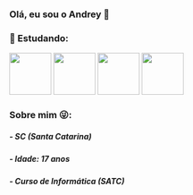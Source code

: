 ### Olá, eu sou o Andrey 👋


### :rocket: Estudando: 
<div>
  <img src="https://cdn.jsdelivr.net/gh/devicons/devicon/icons/python/python-original-wordmark.svg" width="75" height="75"/>
  <img src="https://cdn.jsdelivr.net/gh/devicons/devicon/icons/html5/html5-original-wordmark.svg"  width="75" height="75"/>
  <img src="https://cdn.jsdelivr.net/gh/devicons/devicon/icons/arduino/arduino-original-wordmark.svg" width="75" height="75" />
  <img src="https://cdn.jsdelivr.net/gh/devicons/devicon/icons/mysql/mysql-original-wordmark.svg"  width="75" height="75"/>
</div>

### Sobre mim :stuck_out_tongue_winking_eye::
<h5> - SC (Santa Catarina)</h5>
<h5> - Idade: 17 anos</h5>
<h5> - Curso de Informática (SATC) </h5>



          
          
          
<!--
**AndreyHenrique1/AndreyHenrique1** is a ✨ _special_ ✨ repository because its `README.md` (this file) appears on your GitHub profile.

Here are some ideas to get you started:

- 🔭 I’m currently working on ...
- 🌱 I’m currently learning ...
- 👯 I’m looking to collaborate on ...
- 🤔 I’m looking for help with ...
- 💬 Ask me about ...
- 📫 How to reach me: ...
- 😄 Pronouns: ...
- ⚡ Fun fact: ...
-->
